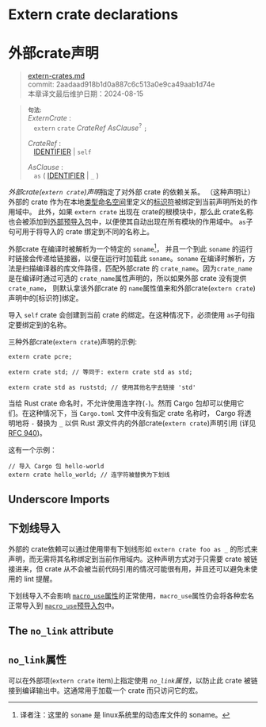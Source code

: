 # Extern crate declarations
# 外部crate声明

>[extern-crates.md](https://github.com/rust-lang/reference/blob/master/src/items/extern-crates.md)\
>commit: 2aadaad918b1d0a887c6c513a0e9ca49aab1d74e \
>本章译文最后维护日期：2024-08-15

> **<sup>句法:<sup>**\
> _ExternCrate_ :\
> &nbsp;&nbsp; `extern` `crate` _CrateRef_ _AsClause_<sup>?</sup> `;`
>
> _CrateRef_ :\
> &nbsp;&nbsp; [IDENTIFIER] | `self`
>
> _AsClause_ :\
> &nbsp;&nbsp; `as` ( [IDENTIFIER] | `_` )

*外部crate(`extern crate`)声明*指定了对外部 crate 的依赖关系。
（这种声明让）外部的 crate 作为在本地[类型命名空间][type namespace]里定义的[标识符][identifier]被绑定到当前声明所处的作用域中。
此外，如果 `extern crate` 出现在 crate的根模块中，那么此 crate名称也会被添加到[外部预导入包][extern prelude]中，以便使其自动出现在所有模块的作用域中。
`as`子句可用于将导入的 crate 绑定到不同的名称上。

外部crate 在编译时被解析为一个特定的 `soname`[^soname]， 并且一个到此 `soname` 的运行时链接会传递给链接器，以便在运行时加载此 `soname`。`soname` 在编译时解析，方法是扫描编译器的库文件路径，匹配外部crate 的 `crate_name`。因为`crate_name` 是在编译时通过可选的 `crate_name`属性声明的，所以如果外部 crate 没有提供 `crate_name`， 则默认拿该外部crate 的 `name`属性值来和外部crate(`extern crate`)声明中的[标识符]绑定。

导入 `self` crate 会创建到当前 crate 的绑定。在这种情况下，必须使用 `as`子句指定要绑定到的名称。

三种外部crate(`extern crate`)声明的示例:

<!-- ignore: requires external crates -->
```rust,ignore
extern crate pcre;

extern crate std; // 等同于: extern crate std as std;

extern crate std as ruststd; // 使用其他名字去链接 'std'
```

当给 Rust crate 命名时，不允许使用连字符(`-`)。然而 Cargo 包却可以使用它们。在这种情况下，当 `Cargo.toml` 文件中没有指定 crate 名称时， Cargo 将透明地将 `-` 替换为 `_` 以供 Rust 源文件内的外部crate(`extern crate`)声明引用 (详见 [RFC 940])。

这有一个示例：

<!-- ignore: requires external crates -->
```rust,ignore
// 导入 Cargo 包 hello-world
extern crate hello_world; // 连字符被替换为下划线
```

## Underscore Imports
## 下划线导入

外部的 crate依赖可以通过使用带有下划线形如 `extern crate foo as _` 的形式来声明，而无需将其名称绑定到当前作用域内。这种声明方式对于只需要 crate 被链接进来，但 crate 从不会被当前代码引用的情况可能很有用，并且还可以避免未使用的 lint 提醒。

下划线导入不会影响 [`macro_use`属性][`macro_use` attribute]的正常使用，`macro_use`属性仍会将各种宏名正常导入到 [`macro_use`预导入包][`macro_use` prelude]中。

## The `no_link` attribute
## `no_link`属性

可以在外部项(`extern crate` item)上指定使用 *`no_link`属性*，以防止此 crate 被链接到编译输出中。这通常用于加载一个 crate 而只访问它的宏。

[^soname]:译者注：这里的 `soname` 是 linux系统里的动态库文件的 soname。

[IDENTIFIER]: ../identifiers.md
[RFC 940]: https://github.com/rust-lang/rfcs/blob/master/text/0940-hyphens-considered-harmful.md
[`macro_use` attribute]: ../macros-by-example.md#the-macro_use-attribute
[extern prelude]: ../names/preludes.md#extern-prelude
[`macro_use` prelude]: ../names/preludes.md#macro_use-prelude
[`crate_name` attributes]: ../crates-and-source-files.md#the-crate_name-attribute
[type namespace]: ../names/namespaces.md

<script>
(function() {
    var fragments = {
        "#extern-prelude": "../names/preludes.html#extern-prelude",
    };
    var target = fragments[window.location.hash];
    if (target) {
        var url = window.location.toString();
        var base = url.substring(0, url.lastIndexOf('/'));
        window.location.replace(base + "/" + target);
    }
})();
</script>